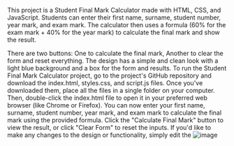 This project is a Student Final Mark Calculator made with HTML, CSS, and JavaScript. Students can enter their first name, surname, student number, year mark, and exam mark. The calculator then uses a formula (60% for the exam mark + 40% for the year mark) to calculate the final mark and show the result.

There are two buttons:
One to calculate the final mark,
Another to clear the form and reset everything.
The design has a simple and clean look with a light blue background and a box for the form and results.
To run the Student Final Mark Calculator project, go to the project's GitHub repository and download the index.html, styles.css, and script.js files. Once you've downloaded them, place all the files in a single folder on your computer. Then, double-click the index.html file to open it in your preferred web browser (like Chrome or Firefox). You can now enter your first name, surname, student number, year mark, and exam mark to calculate the final mark using the provided formula. Click the "Calculate Final Mark" button to view the result, or click "Clear Form" to reset the inputs. If you'd like to make any changes to the design or functionality, simply edit the 
![image](https://github.com/user-attachments/assets/3e764e11-9c3d-4888-9ed8-b7b55f089bdf)
